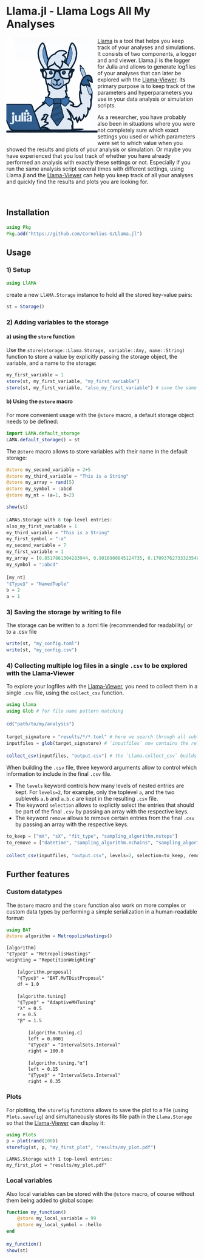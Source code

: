 # Llama.jl - Llama Logs All My Analyses


<img src="icons/llama_julia.png" width="240" align="left"/>


[Llama](https://github.com/Cornelius-G/Llama) is a tool that helps you keep track of your analyses and simulations. It consists of two components, a logger and and viewer. Llama.jl is the logger for Julia and allows to generate logfiles of your analyses that can later be explored with the [Llama-Viewer](https://github.com/Cornelius-G/Llama-Viewer).
Its primary purpose is to keep track of the parameters and hyperparameters you use in your data analysis or simulation scripts.

As a researcher, you have probably also been in situations where you were not completely sure which exact settings you used or which parameters were set to which value when you showed the results and plots of your analysis or simulation. Or maybe you have experienced that you lost track of whether you have already performed an analysis with exactly these settings or not. 
Especially if you run the same analysis script several times with different settings, using Llama.jl and the [Llama-Viewer](https://github.com/Cornelius-G/Llama-Viewer) can help you keep track of all your analyses and quickly find the results and plots you are looking for.

<br/>

## Installation
```Julia
using Pkg
Pkg.add("https://github.com/Cornelius-G/Llama.jl")
```

## Usage
### 1) Setup
```Julia
using LlAMA 
```

create a new `LlAMA.Storage` instance to hold all the stored key-value pairs:
```Julia
st = Storage()
```
### 2) Adding variables to the storage
#### a) using the `store` function
Use the `store(storage::Llama.Storage, variable::Any, name::String)` function to store a value by explicitly passing the storage object, the variable, and a name to the storage:
```Julia
my_first_variable = 1
store(st, my_first_variable, "my_first_variable")
store(st, my_first_variable, "also_my_first_variable") # save the same value with a different name
```
#### b) Using the `@store` macro
For more convenient usage with the `@store` macro, a default storage object needs to be defined:
```Julia
import LAMA.default_storage
LAMA.default_storage() = st
```

The `@store` macro allows to store variables with their name in the default storage:
```Julia
@store my_second_variable = 2+5
@store my_third_variable = "This is a String"
@store my_array = rand(5)
@store my_symbol = :abcd
@store my_nt = (a=1, b=2)
```

```Julia
show(st)

LAMAS.Storage with 8 top-level entries:
also_my_first_variable = 1
my_third_variable = "This is a String"
my_first_symbol = ":a"
my_second_variable = 7
my_first_variable = 1
my_array = [0.8517861304283944, 0.9016900845124735, 0.17093762733323548, 0.23313316506280757, 0.23645158370327224]
my_symbol = ":abcd"

[my_nt]
"⟪Type⟫" = "NamedTuple"
b = 2
a = 1
```

### 3) Saving the storage by writing to file
The storage can be written to a .toml file (recommended for readability) or to a .csv file 
```Julia
write(st, "my_config.toml")
write(st, "my_config.csv")
```

### 4) Collecting multiple log files in a single `.csv` to be explored with the Llama-Viewer
To explore your logfiles with the [Llama-Viewer](), you need to collect them in a single `.csv` file, using the `collect_csv` function.
```Julia
using Llama
using Glob # for file name pattern matching 

cd("path/to/my/analysis")

target_signature = "results/*/*.toml" # here we search through all subfolders of `results` and collect all `.toml` files.
inputfiles = glob(target_signature) # `inputfiles` now contains the relative paths to all `.toml` files.

collect_csv(inputfiles, "output.csv") # the `Llama.collect_csv` builds a single `.csv` file and writes it to "output.csv"
```

When building the `.csv` file, three keyword arguments allow to control which information to include in the final `.csv` file.  
- The `levels` keyword controls how many levels of nested entries are kept. For `levels=2`, for example, only the toplevel `a`, and the two sublevels `a.b` and `a.b.c` are kept in the resulting `.csv` file.  
- The keyword `selection` allows to explictly select the entries that should be part of the final `.csv` by passing an array with the respective keys.  
- The keyword `remove` allows to remove certain entries from the final `.csv` by passing an array with the respective keys.  
```Julia
to_keep = ["mX", "sX", "fit_type", "sampling_algorithm.nsteps"]
to_remove = ["datetime", "sampling_algorithm.nchains", "sampling_algorithm.nsteps"]

collect_csv(inputfiles, "output.csv", levels=2, selection=to_keep, remove=to_remove)
```


## Further features

### Custom datatypes
The `@store` macro and the `store` function also work on more complex or custom data types by performing a simple serialization in a human-readable format:
```Julia
using BAT
@store algorithm = MetropolisHastings()
```
```
[algorithm]
"⟪Type⟫" = "MetropolisHastings"
weighting = "RepetitionWeighting"

    [algorithm.proposal]
    "⟪Type⟫" = "BAT.MvTDistProposal"
    df = 1.0

    [algorithm.tuning]
    "⟪Type⟫" = "AdaptiveMHTuning"
    "λ" = 0.5
    r = 0.5
    "β" = 1.5

        [algorithm.tuning.c]
        left = 0.0001
        "⟪Type⟫" = "IntervalSets.Interval"
        right = 100.0

        [algorithm.tuning."α"]
        left = 0.15
        "⟪Type⟫" = "IntervalSets.Interval"
        right = 0.35
```

### Plots
For plotting, the `storefig` functions allows to save the plot to a file (using `Plots.savefig`) and simultaneously stores its file path in the `Llama.Storage` so that the [Llama-Viewer]() can display it:
```Julia
using Plots
p = plot(rand(100))
storefig(st, p, "my_first_plot", "results/my_plot.pdf")
```
```
LAMAS.Storage with 1 top-level entries:
my_first_plot = "results/my_plot.pdf"
```

### Local variables
Also local variables can be stored with the `@store` macro, of course without them being added to global scope:
```Julia
function my_function()
    @store my_local_variable = 99
    @store my_local_symbol = :hello
end

my_function()
show(st)
```





